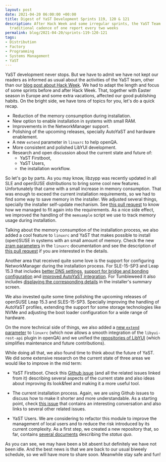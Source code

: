 ```yaml
---
layout: post
date: 2021-04-20 06:00:00 +00:00
title: Digest of YaST Development Sprints 119, 120 & 121
description: After Hack Week and some irregular sprints, the YaST Team is back to restore the
  traditional cadence of one report every two weeks
permalink: blog/2021-04-20/sprints-119-120-121
tags:
- Distribution
- Factory
- Programming
- Systems Management
- YaST
---
```


YaST development never stops. But we have to admit we have not kept our readers as informed as usual
about the activities of the YaST team, other than our [blog post about Hack
Week]({{site.baseurl}}/blog/2021-03-30/hack-week-20). We had to adapt the length and focus of some
sprints before and after Hack Week. That, together with Easter season in Europe and some extra
vacations, affected our good publishing habits. On the bright side, we have tons of topics for you,
let's do a quick recap.

- Reduction of the memory consumption during installation.
- New option to enable installation in systems with small RAM.
- Improvements in the NetworkManager support.
- Polishing of the upcoming releases, specially AutoYaST and hardware enablement.
- A new `extend` parameter in `linuxrc` to help openQA.
- More consistent and polished LibYUI development.
- Research and open discussion about the current state and future of:
  - YaST Firstboot,
  - YaST Users,
  - the installation workflow.

So let's go by parts. As you may know, libzypp was recently updated in all SLE and openSUSE
distributions to bring some cool new features.  Unfortunately that came with a small increase in
memory consumption. That was enough to exceed the current installation requirements, so we had to
find some way to save memory in the installer. We adjusted several things, specially the installer
self-update mechanism. See [this pull request](https://github.com/yast/yast-installation/pull/926)
to know how we managed to fit again into the requirements. As a nice side effect, we improved the
handling of the `memsample` script we use to track memory usage during installation.

Talking about the memory consumption of the installation process, we also added a cool feature to
`linuxrc` and YaST that makes possible to install (open)SUSE in systems with an small amount of
memory. Check the new [zram parameters](https://en.opensuse.org/SDB:Linuxrc#p_zram) in the `linuxrc`
documentation and see the description of [this pull
request](https://github.com/openSUSE/linuxrc/pull/246) if you are interested in the details.

Another area that received quite some love is the support for configuring NetworkManager during
the installation process. For SLE-15-SP3 and Leap 15.3 that includes [better DNS
settings](https://github.com/yast/yast-network/pull/1194), [support for bridge and bonding
configuration](https://github.com/yast/yast-network/pull/1186) and [improved AutoYaST
integration](https://github.com/yast/yast-network/pull/1187). For Tumbleweed it also includes
[displaying the corresponding details](https://github.com/yast/yast-network/pull/1198) in the
installer's summary screen.

We also invested quite some time polishing the upcoming releases of openSUSE Leap 15.3 and
SLES-15-SP3. Specially improving the handling of AutoYaST profiles, extending the support for some
storage technologies like NVMe and adjusting the boot loader configuration for a wide range of
hardware.

On the more technical side of things, we also added a [new `extend`
parameter](https://en.opensuse.org/SDB:Linuxrc#p_extend) to `linuxrc` (which now allows a smooth
integration of the `libyui-rest-api` plugin in openQA) and we unified the [repositories of LibYUI](https://github.com/libyui/libyui) (which simplifies maintenance and future contributions).

While doing all that, we also found time to think about the future of YaST. We did some extensive
research on the current state of three areas we would like to improve in the mid term:

- YaST Firstboot. Check this [Github issue](https://github.com/yast/yast-firstboot/issues/115) (and
  all the related issues linked from it) describing several aspects of the current state and also ideas
  about improving its look&feel and making it a more useful tool.

- The current installation process. Again, we are using Github issues to discuss how to make it
  shorter and more understandable. As a starting point, check [this
  issue](https://github.com/yast/yast-installation/issues/903) that contains an interesting
  conversation and also links to several other related issues.

- YaST Users. We are considering to refactor this module to improve the management of local users
  and to reduce the risk introduced by its current complexity. As a first step, we created a new
  repository that, so far, contains [several
  documents](https://github.com/yast/yast-users-ng/tree/master/doc) describing the _status quo_.

As you can see, we may have been a bit absent but definitely we have not been idle. And the best
news is that we are back to our usual biweely schedule, so we will have more to share soon.
Meanwhile stay safe and fun!
